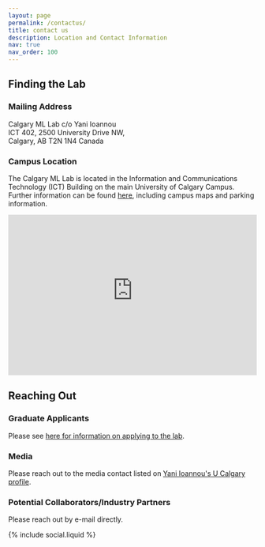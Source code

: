 ```yaml
---
layout: page
permalink: /contactus/
title: contact us
description: Location and Contact Information
nav: true
nav_order: 100
---
```

## Finding the Lab
### Mailing Address
Calgary ML Lab c/o Yani Ioannou<br/>
ICT 402, 2500 University Drive NW,<br/>
Calgary, AB T2N 1N4 Canada

### Campus Location
The Calgary ML Lab is located in the Information and Communications Technology (ICT) Building on the main University of Calgary Campus. Further information can be found [here](https://www.ucalgary.ca/about/our-campuses/campus-maps-and-room-finder), including campus maps and parking information.

<iframe id="ucmap" src="https://ucalgary-gs.maps.arcgis.com/apps/webappviewer/index.html?id=2e1817b41cb64815a50f617593aabf4e" title="University of Calgary Campus Map" width="100%" height="325" allowfullscreen="true" frameborder="0" scrolling="no"></iframe>

## Reaching Out
### Graduate Applicants

Please see [here for information on applying to the lab](https://grad.ucalgary.ca/future-students/supervisor/yani-ioannou).

### Media
Please reach out to the media contact listed on [Yani Ioannou's U Calgary profile](https://profiles.ucalgary.ca/yani-ioannou).

### Potential Collaborators/Industry Partners
Please reach out by e-mail directly.

<div class="social">
    <div class="contact-icons">
    {% include social.liquid %}
    </div>
</div>
